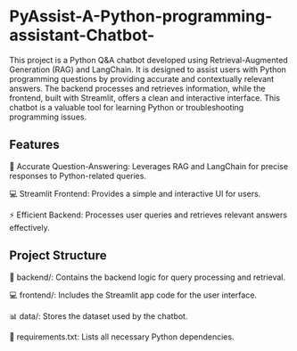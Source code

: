  # PyAssist-A-Python-programming-assistant-Chatbot-

This project is a Python Q&A chatbot developed using Retrieval-Augmented Generation (RAG) and LangChain. It is designed to assist users with Python programming questions by providing accurate and contextually relevant answers. The backend processes and retrieves information, while the frontend, built with Streamlit, offers a clean and interactive interface. This chatbot is a valuable tool for learning Python or troubleshooting programming issues.

## Features

🧠 Accurate Question-Answering: Leverages RAG and LangChain for precise responses to Python-related queries.

💻 Streamlit Frontend: Provides a simple and interactive UI for users.

⚡ Efficient Backend: Processes user queries and retrieves relevant answers effectively.

## Project Structure

📂 backend/: Contains the backend logic for query processing and retrieval.

💻 frontend/: Includes the Streamlit app code for the user interface.

📊 data/: Stores the dataset used by the chatbot.

📄 requirements.txt: Lists all necessary Python dependencies.
